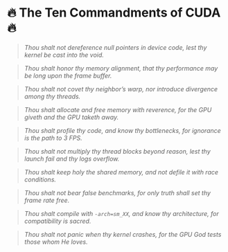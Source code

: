 # 🔥 The Ten Commandments of CUDA 🔥 

> *Thou shalt not dereference null pointers in device code, lest thy kernel be cast into the void.*

> *Thou shalt honor thy memory alignment, that thy performance may be long upon the frame buffer.*

> *Thou shalt not covet thy neighbor’s warp, nor introduce divergence among thy threads.*

> *Thou shalt allocate and free memory with reverence, for the GPU giveth and the GPU taketh away.*

> *Thou shalt profile thy code, and know thy bottlenecks, for ignorance is the path to 3 FPS.*

> *Thou shalt not multiply thy thread blocks beyond reason, lest thy launch fail and thy logs overflow.*

> *Thou shalt keep holy the shared memory, and not defile it with race conditions.*

> *Thou shalt not bear false benchmarks, for only truth shall set thy frame rate free.*

> *Thou shalt compile with `-arch=sm_XX`, and know thy architecture, for compatibility is sacred.*

> *Thou shalt not panic when thy kernel crashes, for the GPU God tests those whom He loves.*
